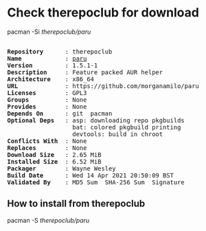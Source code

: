 # Check therepoclub for download

pacman -Si *therepoclub/paru*

<div class="highlight"><pre class="highlight"><text>
<b>Repository</b>      : therepoclub
<b>Name</b>            : <a href="../../x86_64/paru-1.5.1-1-x86_64.pkg.tar.zst">paru</a>
<b>Version</b>         : 1.5.1-1
<b>Description</b>     : Feature packed AUR helper
<b>Architecture</b>    : x86_64
<b>URL</b>             : https://github.com/morganamilo/paru
<b>Licenses</b>        : GPL3
<b>Groups</b>          : None
<b>Provides</b>        : None
<b>Depends On</b>      : git  pacman
<b>Optional Deps</b>   : asp: downloading repo pkgbuilds
                  bat: colored pkgbuild printing
                  devtools: build in chroot
<b>Conflicts With</b>  : None
<b>Replaces</b>        : None
<b>Download Size</b>   : 2.65 MiB
<b>Installed Size</b>  : 6.52 MiB
<b>Packager</b>        : Wayne Wesley <wayne6324@gmail.com>
<b>Build Date</b>      : Wed 14 Apr 2021 20:50:09 BST
<b>Validated By</b>    : MD5 Sum  SHA-256 Sum  Signature
</text></pre></div>

## How to install from therepoclub

pacman -S *therepoclub/paru*
